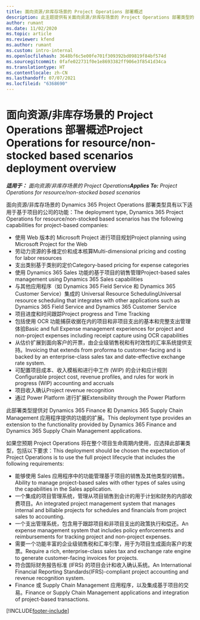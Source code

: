 ```yaml
---
title: 面向资源/非库存场景的 Project Operations 部署概述
description: 此主题提供有关面向资源/非库存场景的 Project Operations 部署类型的信息。
author: rumant
ms.date: 11/02/2020
ms.topic: article
ms.reviewer: kfend
ms.author: rumant
ms.custom: intro-internal
ms.openlocfilehash: 3648bf6c5e00fe701f309392bd09819f84bf574d
ms.sourcegitcommit: 0fafe022731f0e1e8693382ff906e3f8541d34ca
ms.translationtype: HT
ms.contentlocale: zh-CN
ms.lasthandoff: 07/07/2021
ms.locfileid: "6368690"
---
```

# <a name="project-operations-for-resourcenon-stocked-based-scenarios-deployment-overview"></a><span data-ttu-id="877b8-103">面向资源/非库存场景的 Project Operations 部署概述</span><span class="sxs-lookup"><span data-stu-id="877b8-103">Project Operations for resource/non-stocked based scenarios deployment overview</span></span>

<span data-ttu-id="877b8-104">_**适用于：** 面向资源/非库存场景的 Project Operations_</span><span class="sxs-lookup"><span data-stu-id="877b8-104">_**Applies To:** Project Operations for resource/non-stocked based scenarios_</span></span>

<span data-ttu-id="877b8-105">面向资源/非库存场景的 Dynamics 365 Project Operations 部署类型具有以下适用于基于项目的公司的功能：</span><span class="sxs-lookup"><span data-stu-id="877b8-105">The deployment type, Dynamics 365 Project Operations for resource/non-stocked based scenarios has the following capabilities for project-based companies:</span></span>

- <span data-ttu-id="877b8-106">使用 Web 版本的 Microsoft Project 进行项目规划</span><span class="sxs-lookup"><span data-stu-id="877b8-106">Project planning using Microsoft Project for the Web</span></span>
- <span data-ttu-id="877b8-107">劳动力资源的多维定价和成本核算</span><span class="sxs-lookup"><span data-stu-id="877b8-107">Multi-dimensional pricing and costing for labor resources</span></span>
- <span data-ttu-id="877b8-108">支出类别基于类别的定价</span><span class="sxs-lookup"><span data-stu-id="877b8-108">Category-based pricing for expense categories</span></span>
- <span data-ttu-id="877b8-109">使用 Dynamics 365 Sales 功能的基于项目的销售管理</span><span class="sxs-lookup"><span data-stu-id="877b8-109">Project-based sales management using Dynamics 365 Sales capabilities</span></span>
- <span data-ttu-id="877b8-110">与其他应用程序（如 Dynamics 365 Field Service 和 Dynamics 365 Customer Service）集成的 Universal Resource Scheduling</span><span class="sxs-lookup"><span data-stu-id="877b8-110">Universal resource scheduling that integrates with other applications such as Dynamics 365 Field Service and Dynamics 365 Customer Service</span></span>
- <span data-ttu-id="877b8-111">项目进度和时间跟踪</span><span class="sxs-lookup"><span data-stu-id="877b8-111">Project progress and Time Tracking</span></span>
- <span data-ttu-id="877b8-112">包括使用 OCR 功能捕获收据在内的项目和非项目支出的基本和完整支出管理体验</span><span class="sxs-lookup"><span data-stu-id="877b8-112">Basic and full Expense management experiences for project and non-project expenses including receipt capture using OCR capabilities</span></span>
- <span data-ttu-id="877b8-113">从估价扩展到面向客户的开票，由企业级销售税和有时效性的汇率系统提供支持。</span><span class="sxs-lookup"><span data-stu-id="877b8-113">Invoicing that extends from proforma to customer-facing and is backed by an enterprise-class sales tax and date-effective exchange rate system.</span></span>
- <span data-ttu-id="877b8-114">可配置项目成本、收入模板和进行中工作 (WIP) 的会计和应计规则</span><span class="sxs-lookup"><span data-stu-id="877b8-114">Configurable project cost, revenue profiles, and rules for work in progress (WIP) accounting and accruals</span></span>
- <span data-ttu-id="877b8-115">项目收入确认</span><span class="sxs-lookup"><span data-stu-id="877b8-115">Project revenue recognition</span></span>
- <span data-ttu-id="877b8-116">通过 Power Platform 进行扩展</span><span class="sxs-lookup"><span data-stu-id="877b8-116">Extensibility through the Power Platform</span></span>

<span data-ttu-id="877b8-117">此部署类型提供对 Dynamics 365 Finance 和 Dynamics 365 Supply Chain Management 应用程序提供的功能的扩展。</span><span class="sxs-lookup"><span data-stu-id="877b8-117">This deployment type provides an extension to the functionality provided by Dynamics 365 Finance and Dynamics 365 Supply Chain Management applications.</span></span>

<span data-ttu-id="877b8-118">如果您预期 Project Operations 将在整个项目生命周期内使用，应选择此部署类型，包括以下要求：</span><span class="sxs-lookup"><span data-stu-id="877b8-118">This deployment should be chosen the expectation of Project Operations is to use the full project lifecycle that includes the following requirements:</span></span>

- <span data-ttu-id="877b8-119">能够使用 Sales 应用程序中的功能管理基于项目的销售及其他类型的销售。</span><span class="sxs-lookup"><span data-stu-id="877b8-119">Ability to manage project-based sales with other types of sales using the capabilities in the Sales application.</span></span>
- <span data-ttu-id="877b8-120">一个集成的项目管理系统，管理从项目销售到会计的用于计划和财务的内部收费项目。</span><span class="sxs-lookup"><span data-stu-id="877b8-120">An integrated project management system that manages internal and billable projects for schedules and financials from project sales to accounting.</span></span>
- <span data-ttu-id="877b8-121">一个支出管理系统，包含用于跟踪项目和非项目支出的政策执行和偿还。</span><span class="sxs-lookup"><span data-stu-id="877b8-121">An expense management system that includes policy enforcements and reimbursements for tracking project and non-project expenses.</span></span>
- <span data-ttu-id="877b8-122">需要一个功能丰富的企业级销售税和汇率引擎，用于为项目生成面向客户的发票。</span><span class="sxs-lookup"><span data-stu-id="877b8-122">Require a rich, enterprise-class sales tax and exchange rate engine to generate customer-facing invoices for projects.</span></span>
- <span data-ttu-id="877b8-123">符合国际财务报告标准 (IFRS) 的项目会计和收入确认系统。</span><span class="sxs-lookup"><span data-stu-id="877b8-123">An International Financial Reporting Standards(IFRS)-compliant project accounting and revenue recognition system.</span></span>
- <span data-ttu-id="877b8-124">Finance 或 Supply Chain Management 应用程序，以及集成基于项目的交易。</span><span class="sxs-lookup"><span data-stu-id="877b8-124">Finance or Supply Chain Management applications and integration of project-based transactions.</span></span>


[!INCLUDE[footer-include](../includes/footer-banner.md)]